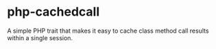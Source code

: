 # php-cachedcall
A simple PHP trait that makes it easy to cache class method call results within a single session.
